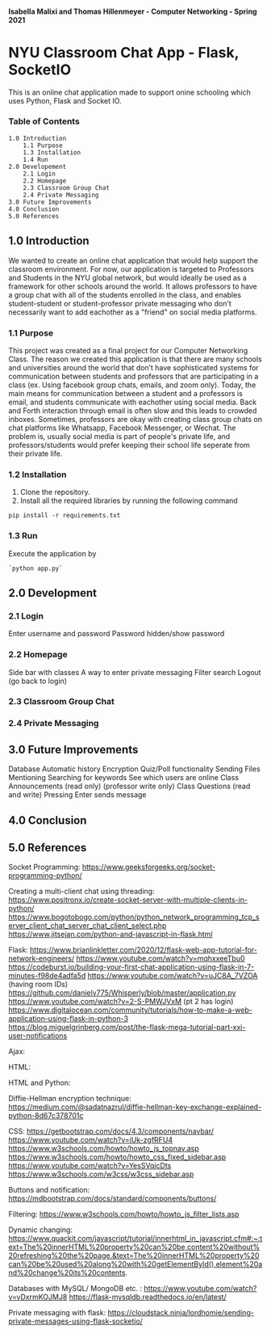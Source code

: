 #### Isabella Malixi and Thomas Hillenmeyer - Computer Networking - Spring 2021

# NYU Classroom Chat App - Flask, SocketIO

This is an online chat application made to support onine schooling which uses Python, Flask and Socket IO.

### Table of Contents

    1.0 Introduction
        1.1 Purpose
        1.3 Installation
        1.4 Run
    2.0 Developement
        2.1 Login
        2.2 Homepage
        2.3 Classroom Group Chat
        2.4 Private Messaging
    3.0 Future Improvements
    4.0 Conclusion
    5.0 References

## 1.0 Introduction

We wanted to create an online chat application that would help support the classroom environment. For now, our application is targeted to Professors and Students in the NYU global network, but would ideally be used as a framework for other schools around the world. It allows professors to have a group chat with all of the students enrolled in the class, and enables student-student or student-professor private messaging who don't necessarily want to add eachother as a "friend" on social media platforms.

### 1.1 Purpose

This project was created as a final project for our Computer Networking Class. The reason we created this application is that there are many schools and universities around the world that don’t have sophisticated systems for communication between students and professors that are participating in a class (ex. Using facebook group chats, emails, and zoom only).
Today, the main means for communication between a student and a professors is email, and students communicate with eachother using social media. Back and Forth interaction through email is often slow and this leads to crowded inboxes. Sometimes, professors are okay with creating class group chats on chat platforms like Whatsapp, Facebook Messenger, or Wechat. The problem is, usually social media is part of people's private life, and professors/students would prefer keeping their school life seperate from their private life.

### 1.2 Installation

1.  Clone the repository.
2.  Install all the required libraries by running the following command

`pip install -r requirements.txt`

### 1.3 Run

Execute the application by

    `python app.py`

## 2.0 Development

### 2.1 Login

Enter username and password
Password hidden/show password

### 2.2 Homepage

Side bar with classes
A way to enter private messaging
Filter search
Logout (go back to login)

### 2.3 Classroom Group Chat

### 2.4 Private Messaging

## 3.0 Future Improvements

Database
Automatic history
Encryption
Quiz/Poll functionality
Sending Files
Mentioning
Searching for keywords
See which users are online
Class Announcements (read only) (professor write only)
Class Questions (read and write)
Pressing Enter sends message

## 4.0 Conclusion

## 5.0 References

Socket Programming:
https://www.geeksforgeeks.org/socket-programming-python/

Creating a multi-client chat using threading:
https://www.positronx.io/create-socket-server-with-multiple-clients-in-python/
https://www.bogotobogo.com/python/python_network_programming_tcp_server_client_chat_server_chat_client_select.php
https://www.jitsejan.com/python-and-javascript-in-flask.html

Flask:
https://www.brianlinkletter.com/2020/12/flask-web-app-tutorial-for-network-engineers/
https://www.youtube.com/watch?v=mqhxxeeTbu0
https://codeburst.io/building-your-first-chat-application-using-flask-in-7-minutes-f98de4adfa5d
https://www.youtube.com/watch?v=uJC8A_7VZOA (having room IDs)
https://github.com/danielv775/Whisperly/blob/master/application.py
https://www.youtube.com/watch?v=2-S-PMWJVxM (pt 2 has login)
https://www.digitalocean.com/community/tutorials/how-to-make-a-web-application-using-flask-in-python-3
https://blog.miguelgrinberg.com/post/the-flask-mega-tutorial-part-xxi-user-notifications

Ajax:

HTML:

HTML and Python:

Diffie-Hellman encryption technique:
https://medium.com/@sadatnazrul/diffie-hellman-key-exchange-explained-python-8d67c378701c

CSS:
https://getbootstrap.com/docs/4.3/components/navbar/
https://www.youtube.com/watch?v=iUk-zgfRFU4
https://www.w3schools.com/howto/howto_js_topnav.asp
https://www.w3schools.com/howto/howto_css_fixed_sidebar.asp
https://www.youtube.com/watch?v=YesSVqjcDts
https://www.w3schools.com/w3css/w3css_sidebar.asp

Buttons and notification:
https://mdbootstrap.com/docs/standard/components/buttons/

Filtering:
https://www.w3schools.com/howto/howto_js_filter_lists.asp

Dynamic changing:
https://www.quackit.com/javascript/tutorial/innerhtml_in_javascript.cfm#:~:text=The%20innerHTML%20property%20can%20be,content%20without%20refreshing%20the%20page.&text=The%20innerHTML%20property%20can%20be%20used%20along%20with%20getElementById(),element%20and%20change%20its%20contents.

Databases with MySQL/ MongoDB etc. :
https://www.youtube.com/watch?v=vDxrmKOJMJ8
https://flask-mysqldb.readthedocs.io/en/latest/

Private messaging with flask:
https://cloudstack.ninja/lordhomie/sending-private-messages-using-flask-socketio/
